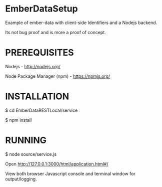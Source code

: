 EmberDataSetup
==============
Example of ember-data with client-side Identifiers and a Nodejs backend.

Its not bug proof and is more a proof of concept.

PREREQUISITES
==============
Nodejs - http://nodejs.org/

Node Package Manager (npm) - https://npmjs.org/

INSTALLATION
==============

$ cd EmberDataRESTLocal/service

$ npm install

RUNNING
==============
$ node source/service.js

Open http://127.0.0.1:3000/html/application.html#/

View both browser Javascript console and terminal window for output/logging.